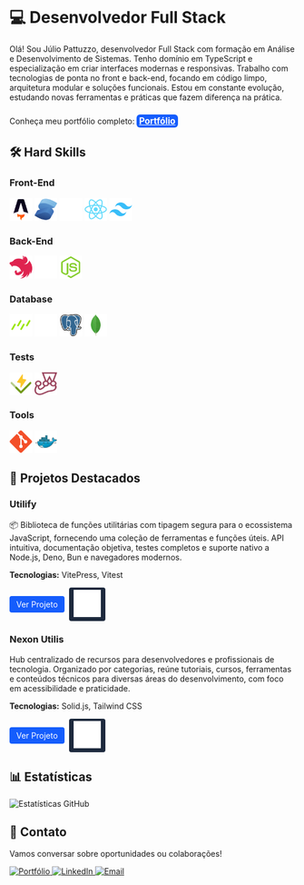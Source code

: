 # 💻 Desenvolvedor Full Stack

<div>
  <p>Olá! Sou Júlio Pattuzzo, desenvolvedor Full Stack com formação em Análise e Desenvolvimento de Sistemas. Tenho domínio em TypeScript e especialização em criar interfaces modernas e responsivas. Trabalho com tecnologias de ponta no front e back-end, focando em código limpo, arquitetura modular e soluções funcionais. Estou em constante evolução, estudando novas ferramentas e práticas que fazem diferença na prática.</p>
  <p>Conheça meu portfólio completo: <a href="https://pattuzzoj.vercel.app/" style="display:inline-block;padding:2px 4px;background:#155dfc;color:white;border-radius:6px;font-weight:bold;margin-top:8px;font-size:1.1em;">Portfólio</a></p>
</div>

## 🛠️ Hard Skills

<div class="grid grid-cols-1 md:grid-cols-2 lg:grid-cols-3 gap-6" data-tab="front-end">
  <h3>Front-End</h3>
  <img height=40 width=40 src="./icons/astro.svg" alt="Astro">
  <img height=40 width=40 src="./icons/solid.js.svg" alt="Solid.js">
  <img height=40 width=40 src="./icons/next.js.svg" alt="Next.js">
  <img height=40 width=40 src="./icons/react.svg" alt="React">
  <img height=40 width=40 src="./icons/tailwind css.svg" alt="Tailwind CSS">
</div>

<div class="grid grid-cols-1 md:grid-cols-2 lg:grid-cols-3 gap-6" data-tab="back-end">
  <h3>Back-End</h3>
  <img height=40 width=40 src="./icons/nest.js.svg" alt="NestJS">
  <img height=40 width=40 src="./icons/express.svg" alt="Express">
  <img height=40 width=40 src="./icons/node.js.svg" alt="Node.js">
</div>

<div class="grid grid-cols-1 md:grid-cols-2 lg:grid-cols-3 gap-6" data-tab="database">
  <h3>Database</h3>
  <img height=40 width=40 src="./icons/drizzle.svg" alt="DrizzleORM">
  <img height=40 width=40 src="./icons/prisma.svg" alt="Prisma">
  <img height=40 width=40 src="./icons/postgressql.svg" alt="PostgreSQL">
  <img height=40 width=40 src="./icons/mongodb.svg" alt="MongoDB">
</div>

<div class="grid grid-cols-1 md:grid-cols-2 lg:grid-cols-3 gap-6" data-tab="testes">
  <h3>Tests</h3>
  <img height=40 width=40 src="./icons/vitest.svg" alt="Vitest">
  <img height=40 width=40 src="./icons/jest.svg" alt="Jest">
</div>

<div class="grid grid-cols-1 md:grid-cols-2 lg:grid-cols-3 gap-6" data-tab="tools">
  <h3>Tools</h3>
  <img height=40 width=40 src="./icons/git.svg" alt="Git">
  <img height=40 width=40 src="./icons/docker.svg" alt="Docker">
</div>

## 🌟 Projetos Destacados

<div>
  <h3>Utilify</h3>
  <p>📦 Biblioteca de funções utilitárias com tipagem segura para o ecossistema JavaScript, fornecendo uma coleção de ferramentas e funções úteis. API intuitiva, documentação objetiva, testes completos e suporte nativo a Node.js, Deno, Bun e navegadores modernos.</p>
  <p><strong>Tecnologias:</strong> VitePress, Vitest</p>
  <p style="display: flex; gap: 8px; align-items: center; justify-content: flex-start;">
    <a href="https://utilify.js.org/" style="display: inline-block; padding: 6px 12px; background-color: #155dfc; color: white; text-decoration: none; border-radius: 4px;">Ver Projeto</a>
    <a href="https://github.com/pattuzzoj/utilify" style="display: inline-block; background-color: #1d293d; border-radius: 4px;"><img style="padding: 4px 8px;" src="./icons/github.svg"/></a>
  </p>

  <h3>Nexon Utilis</h3>
  <p>Hub centralizado de recursos para desenvolvedores e profissionais de tecnologia. Organizado por categorias, reúne tutoriais, cursos, ferramentas e conteúdos técnicos para diversas áreas do desenvolvimento, com foco em acessibilidade e praticidade.</p>
  <p><strong>Tecnologias:</strong> Solid.js, Tailwind CSS</p>
  <p style="display: flex; gap: 8px; align-items: center; justify-content: flex-start;">
    <a href="https://nexonutilis.vercel.app" style="display: inline-block; padding: 6px 12px; background-color: #155dfc; color: white; text-decoration: none; border-radius: 4px;">Ver Projeto</a>
    <a href="https://github.com/pattuzzoj/nexonutilis" style="display: inline-block; background-color: #1d293d; border-radius: 4px;"><img style="padding: 4px 8px;" src="./icons/github.svg"/></a>
  </p>
</div>

## 📊 Estatísticas

<div>
  <img src="https://github-readme-stats.vercel.app/api/top-langs/?username=pattuzzoj&layout=compact&langs_count=6&theme=dark" alt="Estatísticas GitHub">
</div>

## 📩 Contato

<div>
  <p>Vamos conversar sobre oportunidades ou colaborações!</p>
  <a href="https://pattuzzoj.vercel.app/" target="_blank">
    <img src="https://img.shields.io/badge/Portf%C3%B3lio-155dfc?style=for-the-badge&logo=vercel&logoColor=white" alt="Portfólio">
  </a>
  <a href="https://www.linkedin.com/in/pattuzzoj" target="_blank">
    <img src="https://img.shields.io/badge/LinkedIn-0077B5?style=for-the-badge&logo=linkedin&logoColor=white" alt="LinkedIn">
  </a>
  <a href="mailto:pattuzzo@pm.me?subject=Contato%20GitHub" target="_blank">
    <img src="https://img.shields.io/badge/ProtonMail-8B89CC?style=for-the-badge&logo=protonmail&logoColor=white" alt="Email">
  </a>
</div>
